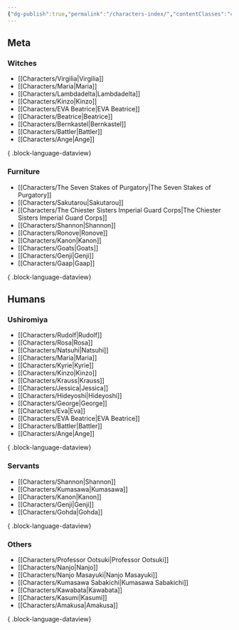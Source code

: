 ```yaml
---
{"dg-publish":true,"permalink":"/characters-index/","contentClasses":"center-headings red-truth red-links blue-truth"}
---
```


## Meta

### Witches
- [[Characters/Virgilia\|Virgilia]]
- [[Characters/Maria\|Maria]]
- [[Characters/Lambdadelta\|Lambdadelta]]
- [[Characters/Kinzo\|Kinzo]]
- [[Characters/EVA Beatrice\|EVA Beatrice]]
- [[Characters/Beatrice\|Beatrice]]
- [[Characters/Bernkastel\|Bernkastel]]
- [[Characters/Battler\|Battler]]
- [[Characters/Ange\|Ange]]

{ .block-language-dataview}

### Furniture
- [[Characters/The Seven Stakes of Purgatory\|The Seven Stakes of Purgatory]]
- [[Characters/Sakutarou\|Sakutarou]]
- [[Characters/The Chiester Sisters Imperial Guard Corps\|The Chiester Sisters Imperial Guard Corps]]
- [[Characters/Shannon\|Shannon]]
- [[Characters/Ronove\|Ronove]]
- [[Characters/Kanon\|Kanon]]
- [[Characters/Goats\|Goats]]
- [[Characters/Genji\|Genji]]
- [[Characters/Gaap\|Gaap]]

{ .block-language-dataview}

## Humans
### Ushiromiya
- [[Characters/Rudolf\|Rudolf]]
- [[Characters/Rosa\|Rosa]]
- [[Characters/Natsuhi\|Natsuhi]]
- [[Characters/Maria\|Maria]]
- [[Characters/Kyrie\|Kyrie]]
- [[Characters/Kinzo\|Kinzo]]
- [[Characters/Krauss\|Krauss]]
- [[Characters/Jessica\|Jessica]]
- [[Characters/Hideyoshi\|Hideyoshi]]
- [[Characters/George\|George]]
- [[Characters/Eva\|Eva]]
- [[Characters/EVA Beatrice\|EVA Beatrice]]
- [[Characters/Battler\|Battler]]
- [[Characters/Ange\|Ange]]

{ .block-language-dataview}

### Servants

- [[Characters/Shannon\|Shannon]]
- [[Characters/Kumasawa\|Kumasawa]]
- [[Characters/Kanon\|Kanon]]
- [[Characters/Genji\|Genji]]
- [[Characters/Gohda\|Gohda]]

{ .block-language-dataview}

### Others
- [[Characters/Professor Ootsuki\|Professor Ootsuki]]
- [[Characters/Nanjo\|Nanjo]]
- [[Characters/Nanjo Masayuki\|Nanjo Masayuki]]
- [[Characters/Kumasawa Sabakichi\|Kumasawa Sabakichi]]
- [[Characters/Kawabata\|Kawabata]]
- [[Characters/Kasumi\|Kasumi]]
- [[Characters/Amakusa\|Amakusa]]

{ .block-language-dataview}